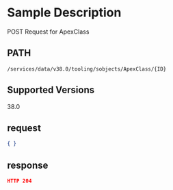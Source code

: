 # Sample Description
POST Request for ApexClass

## PATH
```
/services/data/v38.0/tooling/sobjects/ApexClass/{ID}
```
## Supported Versions
38.0

## request
 ```json
 { }

```

## response
```json
HTTP 204
```
